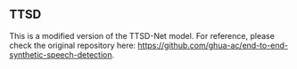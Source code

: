## TTSD
This is a modified version of the TTSD-Net model. For reference, please check the original repository here: https://github.com/ghua-ac/end-to-end-synthetic-speech-detection.